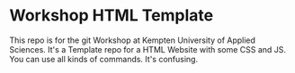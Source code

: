 # Workshop HTML Template
This repo is for the git Workshop at Kempten University of Applied Sciences.
It's a Template repo for a HTML Website with some CSS and JS.
You can use all kinds of commands.
It's confusing.